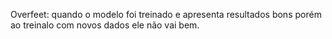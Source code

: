 Overfeet: quando o modelo foi treinado e apresenta resultados bons porém ao treinalo com novos dados ele não vai bem.